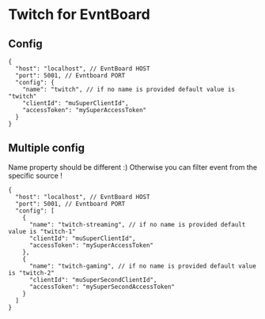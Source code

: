 # Twitch for EvntBoard

## Config

```json5
{
  "host": "localhost", // EvntBoard HOST
  "port": 5001, // Evntboard PORT
  "config": {
    "name": "twitch", // if no name is provided default value is "twitch"
    "clientId": "muSuperClientId", 
    "accessToken": "mySuperAccessToken"
  }
}
```

## Multiple config

Name property should be different :)
Otherwise you can filter event from the specific source !

```json5
{
  "host": "localhost", // EvntBoard HOST
  "port": 5001, // Evntboard PORT
  "config": [
    {
      "name": "twitch-streaming", // if no name is provided default value is "twitch-1"
      "clientId": "muSuperClientId",
      "accessToken": "mySuperAccessToken"
    },
    {
      "name": "twitch-gaming", // if no name is provided default value is "twitch-2"
      "clientId": "muSuperSecondClientId",
      "accessToken": "mySuperSecondAccessToken"
    }
  ]
}
```

